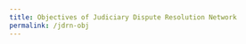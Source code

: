 ```yaml
---
title: Objectives of Judiciary Dispute Resolution Network
permalink: /jdrn-obj
---
```

<Contents of Objectives for JDRN goes here>